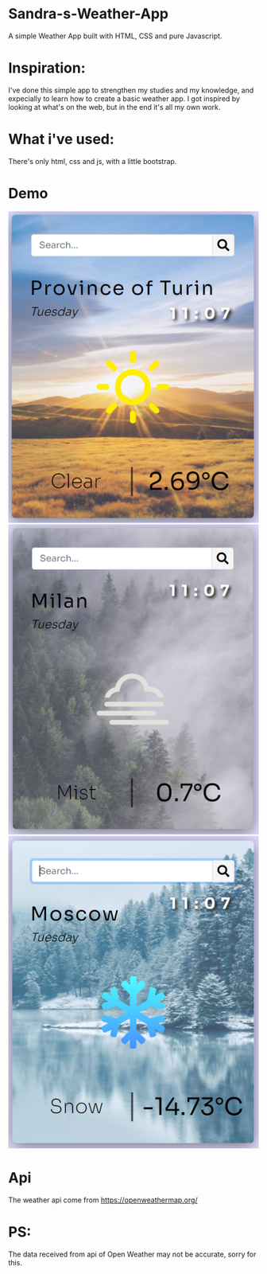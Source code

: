 # Sandra-s-Weather-App
A simple Weather App built with HTML, CSS and pure Javascript.
# Inspiration:
I've done this simple app to strengthen my studies and my knowledge, and expecially to learn how to create a basic weather app.
I got inspired by looking at what's on the web, but in the end it's all my own work.
# What i've used:
There's only html, css and js, with a little bootstrap.
# Demo
![alt text](https://github.com/alessandra-didonna/Sandra-s-Weather-App/blob/main/images/demo1.PNG)
![alt text](https://github.com/alessandra-didonna/Sandra-s-Weather-App/blob/main/images/demo3.PNG)
![alt text](https://github.com/alessandra-didonna/Sandra-s-Weather-App/blob/main/images/demo2.PNG)
# Api
The weather api come from https://openweathermap.org/
# PS:
The data received from api of Open Weather may not be accurate, sorry for this.
